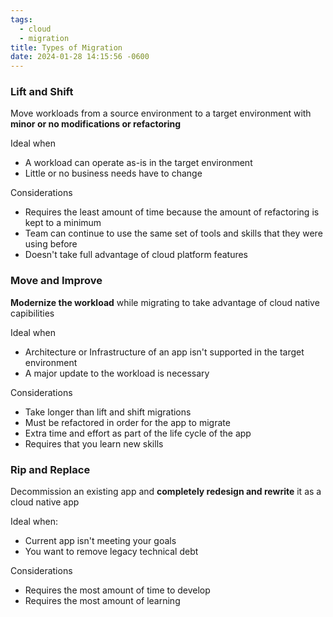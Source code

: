 ```yaml
---
tags:
  - cloud
  - migration
title: Types of Migration
date: 2024-01-28 14:15:56 -0600
---
```


### Lift and Shift
Move workloads from a source environment to a target environment with **minor or no modifications or refactoring**

Ideal when
* A workload can operate as-is in the target environment
* Little or no business needs have to change

Considerations
* Requires the least amount of time because the amount of refactoring is kept to a minimum
* Team can continue to use the same set of tools and skills that they were using before
* Doesn't take full advantage of cloud platform features

### Move and Improve
**Modernize the workload** while migrating to take advantage of cloud native capibilities

Ideal when
* Architecture or Infrastructure of an app isn't supported in the target environment
* A major update to the workload is necessary

Considerations
* Take longer than lift and shift migrations
* Must be refactored in order for the app to migrate
* Extra time and effort as part of the life cycle of the app
* Requires that you learn new skills

### Rip and Replace
Decommission an existing app and **completely redesign and rewrite** it as a cloud native app

Ideal when:
* Current app isn't meeting your goals
* You want to remove legacy technical debt

Considerations
* Requires the most amount of time to develop
* Requires the most amount of learning
